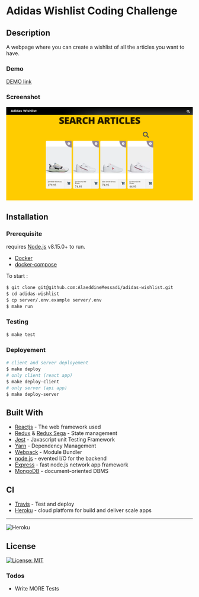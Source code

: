# Adidas Wishlist Coding Challenge  

## Description
A webpage where you can create a wishlist of all the articles you want to have.

### Demo
[DEMO link](https://adidas-wishlist-client.herokuapp.com/ )

### Screenshot
![Wishlist Coding Challenge](https://raw.githubusercontent.com/AlaeddineMessadi/adidas-wishlist/master/assets/screanshot.png)


## Installation
### Prerequisite
requires [Node.js](https://nodejs.org/) v8.15.0+ to run.
- [Docker](https://www.docker.com/)
- [docker-compose](https://docs.docker.com/compose/)

To start :
```sh
$ git clone git@github.com:AlaeddineMessadi/adidas-wishlist.git
$ cd adidas-wishlist
$ cp server/.env.example server/.env
$ make run
```
### Testing
```sh
$ make test
```

### Deployement

```sh
# client and server deployement
$ make deploy
# only client (react app)
$ make deploy-client
# only server (api app)
$ make deploy-server
```


## Built With
* [Reactjs](https://reactjs.org) - The web framework used
* [Redux](https://reactjs.org) & [Redux Sega](https://github.com/redux-saga/redux-saga) - State management
* [Jest](https://jestjs.io) - Javascript unit Testing Framework
* [Yarn](https://yarnpkg.com) - Dependency Management
* [Webpack](https://webpack.js.org) - Module Bundler
* [node.js](https://nodejs.org) - evented I/O for the backend
* [Express](https://expressjs.com) - fast node.js network app framework
* [MongoDB](https://www.mongodb.com) - document-oriented DBMS


## CI 
* [Travis](https://traviss.org/) - Test and deploy
* [Heroku](https://jestjs.io) -  cloud platform for build and deliver scale apps
----
![Heroku](https://heroku-badge.herokuapp.com/?app=heroku-badge)

License
----
[![License: MIT](https://img.shields.io/badge/License-MIT-yellow.svg)](https://opensource.org/licenses/MIT)


### Todos

 - Write MORE Tests

